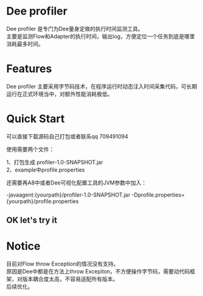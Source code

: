 # Dee profiler

Dee profiler 是专门为Dee量身定做的执行时间监测工具。<br/>
主要是监测Flow和Adapter的执行时间，输出log，方便定位一个任务到底是哪里消耗最多时间。

# Features

Dee profiler 主要采用字节码技术，在程序运行时动态注入时间采集代码，可长期运行在正式环境当中，对额外性能消耗极低。

# Quick Start

可以直接下载源码自己打包或者联系qq 709491094

使用需要两个文件：<br/>

1、打包生成 profiler-1.0-SNAPSHOT.jar <br/>
2、example中profile.properties <br/>

还需要再A8中或者Dee可视化配置工具的JVM参数中加入：<br/>

-javaagent:{yourpath}/profiler-1.0-SNAPSHOT.jar -Dprofile.properties={yourpath}/profile.properties

## OK let's try it

# Notice
目前对Flow throw Exception的情况没有支持。<br/>
原因是Dee中都是在方法上throw Excepiton，不方便操作字节码，需要动代码框架，对版本耦合度太高，不容易适配所有版本。<br/>
后续优化。


